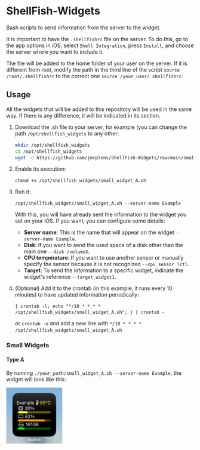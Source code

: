 # ShellFish-Widgets
Bash scripts to send information from the server to the widget.

It is important to have the `.shellfishrc` file on the server. To do this, go to the app options in iOS, select `Shell Integration`, press `Install`, and choose the server where you want to include it.

The file will be added to the home folder of your user on the server. If it is different from root, modify the path in the third line of the script `source /root/.shellfishrc` to the correct one `source /your_user/.shellfishrc`.

## Usage

All the widgets that will be added to this repository will be used in the same way. If there is any difference, it will be indicated in its section.

1. Download the .sh file to your server, for example (you can change the path `/opt/shellfish_widgets` to any other:
   ```bash
   mkdir /opt/shellfish_widgets
   cd /opt/shellfish_widgets
   wget -o https://github.com/jmrplens/ShellFish-Widgets/raw/main/small_widget_A.sh
   ```
2. Enable its execution:
   ```
   chmod +x /opt/shellfish_widgets/small_widget_A.sh
   ```
3. Run it:
   ```
   /opt/shellfish_widgets/small_widget_A.sh --server-name Example
   ```
   With this, you will have already sent the information to the widget you set on your iOS. If you want, you can configure some details:
   - **Server name**: This is the name that will appear on the widget `--server-name Example`.
   - **Disk**: If you want to send the used space of a disk other than the main one `--disk /volumeX`.
   - **CPU temperature**: If you want to use another sensor or manually specify the sensor because it is not recognized `--cpu_sensor Tctl`.
   - **Target**: To send the information to a specific widget, indicate the widget's reference `--target widget1`.

4. (Optional) Add it to the crontab (in this example, it runs every 10 minutes) to have updated information periodically:
   ```
   { crontab -l; echo "*/10 * * * * /opt/shellfish_widgets/small_widget_A.sh"; } | crontab -
   ```
   or `crontab -e` and add a new line with `*/10 * * * * /opt/shellfish_widgets/small_widget_A.sh`

### Small Widgets

#### Type A

By running `./your_path/small_widget_A.sh --server-name Example`, the widget will look like this:

<img src=".github/small_widget_A.png" width="150">

